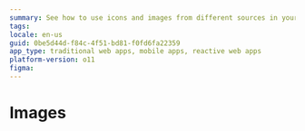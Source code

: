 ```yaml
---
summary: See how to use icons and images from different sources in your screens or blocks.
tags: 
locale: en-us
guid: 0be5d44d-f84c-4f51-bd81-f0fd6fa22359
app_type: traditional web apps, mobile apps, reactive web apps
platform-version: o11
figma:
---
```


# Images